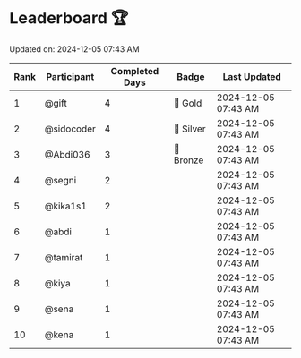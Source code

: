 # Leaderboard 🏆

Updated on: 2024-12-05 07:43 AM

| Rank | Participant       | Completed Days | Badge      | Last Updated         |
|------|-------------------|----------------|------------|----------------------|
| 1    | @gift             | 4              | 🏅 Gold     | 2024-12-05 07:43 AM |
| 2    | @sidocoder        | 4              | 🥈 Silver   | 2024-12-05 07:43 AM |
| 3    | @Abdi036          | 3              | 🥉 Bronze   | 2024-12-05 07:43 AM |
| 4    | @segni            | 2              |            | 2024-12-05 07:43 AM |
| 5    | @kika1s1          | 2              |            | 2024-12-05 07:43 AM |
| 6    | @abdi             | 1              |            | 2024-12-05 07:43 AM |
| 7    | @tamirat          | 1              |            | 2024-12-05 07:43 AM |
| 8    | @kiya             | 1              |            | 2024-12-05 07:43 AM |
| 9    | @sena             | 1              |            | 2024-12-05 07:43 AM |
| 10   | @kena             | 1              |            | 2024-12-05 07:43 AM |
